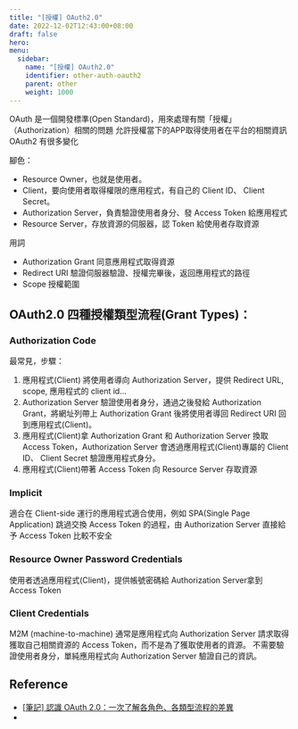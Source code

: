 ```yaml
---
title: "[授權] OAuth2.0"
date: 2022-12-02T12:43:00+08:00
draft: false
hero:
menu:
  sidebar:
    name: "[授權] OAuth2.0"
    identifier: other-auth-oauth2
    parent: other
    weight: 1000
---
```

OAuth 是一個開發標準(Open Standard)，用來處理有關「授權」（Authorization）相關的問題
允許授權當下的APP取得使用者在平台的相關資訊
OAuth2 有很多變化

腳色：
 - Resource Owner，也就是使用者。
 - Client，要向使用者取得權限的應用程式，有自己的 Client ID、 Client Secret。
 - Authorization Server，負責驗證使用者身分、發 Access Token 給應用程式
 - Resource Server，存放資源的伺服器，認 Token 給使用者存取資源

用詞
 - Authorization Grant 同意應用程式取得資源
 - Redirect URI 驗證伺服器驗證、授權完畢後，返回應用程式的路徑
 - Scope 授權範圍

## OAuth2.0 四種授權類型流程(Grant Types)：
### Authorization Code
最常見，步驟：
1. 應用程式(Client) 將使用者導向 Authorization Server，提供 Redirect URL, scope, 應用程式的 client id...
2. Authorization Server 驗證使用者身分，通過之後發給 Authorization Grant，將網址列帶上 Authorization Grant 後將使用者導回 Redirect URI 回到應用程式(Client)。
3. 應用程式(Client)拿 Authorization Grant 和 Authorization Server 換取 Access Token，Authorization Server 會透過應用程式(Client)專屬的 Client ID、 Client Secret 驗證應用程式身分。
4. 應用程式(Client)帶著 Access Token 向 Resource Server 存取資源

### Implicit
適合在 Client-side 運行的應用程式適合使用，例如 SPA(Single Page Application)
跳過交換 Access Token 的過程，由 Authorization Server 直接給予 Access Token
比較不安全

### Resource Owner Password Credentials
使用者透過應用程式(Client)，提供帳號密碼給 Authorization Server拿到 Access Token

### Client Credentials
M2M (machine-to-machine)
通常是應用程式向 Authorization Server 請求取得獲取自己相關資源的 Access Token，而不是為了獲取使用者的資源。
不需要驗證使用者身分，單純應用程式向 Authorization Server 驗證自己的資訊。

## Reference
- [[筆記] 認識 OAuth 2.0：一次了解各角色、各類型流程的差異](https://medium.com/%E9%BA%A5%E5%85%8B%E7%9A%84%E5%8D%8A%E8%B7%AF%E5%87%BA%E5%AE%B6%E7%AD%86%E8%A8%98/%E7%AD%86%E8%A8%98-%E8%AA%8D%E8%AD%98-oauth-2-0-%E4%B8%80%E6%AC%A1%E4%BA%86%E8%A7%A3%E5%90%84%E8%A7%92%E8%89%B2-%E5%90%84%E9%A1%9E%E5%9E%8B%E6%B5%81%E7%A8%8B%E7%9A%84%E5%B7%AE%E7%95%B0-c42da83a6015)
- [](https://ithelp.ithome.com.tw/articles/10225956)